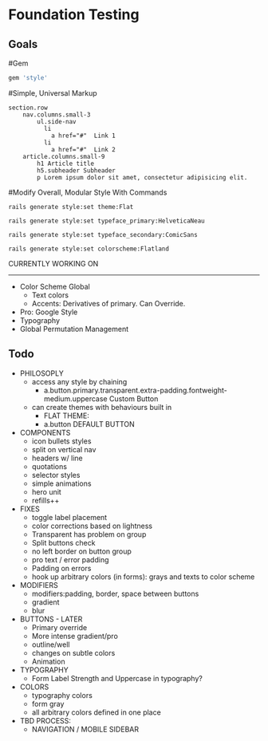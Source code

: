 Foundation Testing
==================

Goals
-----

#Gem
```ruby
gem 'style'
```

#Simple, Universal Markup
```slim
section.row
	nav.columns.small-3
		ul.side-nav
		  li
		    a href="#"  Link 1
		  li
		    a href="#"  Link 2
	article.columns.small-9
		h1 Article title
		h5.subheader Subheader
		p Lorem ipsum dolor sit amet, consectetur adipisicing elit.
```

#Modify Overall, Modular Style With Commands
```console
rails generate style:set theme:Flat
```

```console
rails generate style:set typeface_primary:HelveticaNeau
```

```console
rails generate style:set typeface_secondary:ComicSans
```

```console
rails generate style:set colorscheme:Flatland
```

CURRENTLY WORKING ON
___

* Color Scheme Global
	* Text colors
	* Accents: Derivatives of primary. Can Override.
* Pro: Google Style
* Typography
* Global Permutation Management


Todo
----

* PHILOSOPLY
	* access any style by chaining
		* a.button.primary.transparent.extra-padding.fontweight-medium.uppercase Custom Button
	* can create themes with behaviours built in
		* FLAT THEME:
		* a.button DEFAULT BUTTON
* COMPONENTS
	* icon bullets styles
	* split on vertical nav
	* headers w/ line
	* quotations
	* selector styles
	* simple animations
	* hero unit
	* refills++
* FIXES
	* toggle label placement
	* color corrections based on lightness
	* Transparent has problem on group
	* Split buttons check
	* no left border on button group
	* pro text / error padding
	* Padding on errors
	* hook up arbitrary colors (in forms): grays and texts to color scheme
* MODIFIERS
	* modifiers:padding, border, space between buttons
	* gradient
	* blur
* BUTTONS - LATER
	* Primary override
	* More intense gradient/pro
	* outline/well
	* changes on subtle colors
	* Animation
* TYPOGRAPHY
	* Form Label Strength and Uppercase in typography?
* COLORS
	* typography colors
	* form gray
	* all arbitrary colors defined in one place
* TBD PROCESS:
	* NAVIGATION / MOBILE SIDEBAR
